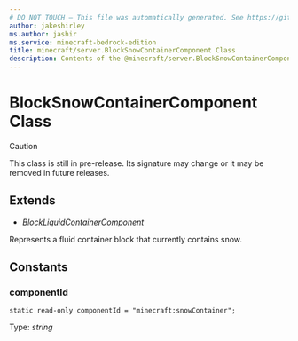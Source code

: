 ```yaml
---
# DO NOT TOUCH — This file was automatically generated. See https://github.com/mojang/minecraftapidocsgenerator to modify descriptions, examples, etc.
author: jakeshirley
ms.author: jashir
ms.service: minecraft-bedrock-edition
title: minecraft/server.BlockSnowContainerComponent Class
description: Contents of the @minecraft/server.BlockSnowContainerComponent class.
---
```

# BlockSnowContainerComponent Class

> [!CAUTION]
> This class is still in pre-release.  Its signature may change or it may be removed in future releases.

## Extends
- [*BlockLiquidContainerComponent*](BlockLiquidContainerComponent.md)

Represents a fluid container block that currently contains snow.

## Constants

### **componentId**
`static read-only componentId = "minecraft:snowContainer";`

Type: *string*
